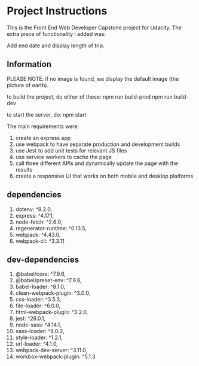 # Project Instructions

This is the Front End Web Developer Capstone project for Udacity. The extra piece of functionality i added was:

Add end date and display length of trip.

## Information

PLEASE NOTE: if no image is found, we display the default image (the picture of earth).

to build the project, do either of these:
npm run build-prod
npm run build-dev

to start the server, do:
npm start

The main requirements were:
1. create an express app
2. use webpack to have separate production and development builds
3. use Jest to add unit tests for relevant JS files
4. use service workers to cache the page
5. call three different APIs and dynamically update the page with the results
6. create a responsive UI that works on both mobile and desklop platforms

## dependencies
1. dotenv: ^8.2.0,
2. express: ^4.17.1,
3. node-fetch: ^2.6.0,
4. regenerator-runtime: ^0.13.5,
5. webpack: ^4.43.0,
6. webpack-cli: ^3.3.11

## dev-dependencies
1. @babel/core: ^7.9.6,
2. @babel/preset-env: ^7.9.6,
3. babel-loader: ^8.1.0,
4. clean-webpack-plugin: ^3.0.0,
5. css-loader: ^3.5.3,
6. file-loader: ^6.0.0,
7. html-webpack-plugin: ^3.2.0,
8. jest: ^26.0.1,
9. node-sass: ^4.14.1,
10. sass-loader: ^8.0.2,
11. style-loader: ^1.2.1,
12. url-loader: ^4.1.0,
13. webpack-dev-server: ^3.11.0,
14. workbox-webpack-plugin: ^5.1.3